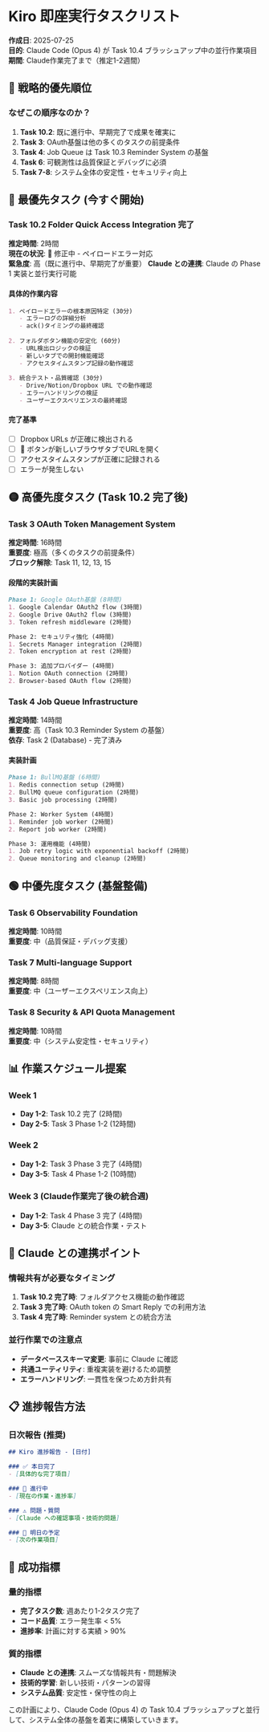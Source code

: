 # Kiro 即座実行タスクリスト

**作成日**: 2025-07-25  
**目的**: Claude Code (Opus 4) が Task 10.4 ブラッシュアップ中の並行作業項目  
**期間**: Claude作業完了まで（推定1-2週間）

## 🎯 戦略的優先順位

### なぜこの順序なのか？
1. **Task 10.2**: 既に進行中、早期完了で成果を確実に
2. **Task 3**: OAuth基盤は他の多くのタスクの前提条件
3. **Task 4**: Job Queue は Task 10.3 Reminder System の基盤
4. **Task 6**: 可観測性は品質保証とデバッグに必須
5. **Task 7-8**: システム全体の安定性・セキュリティ向上

## 🔴 最優先タスク (今すぐ開始)

### Task 10.2 Folder Quick Access Integration 完了
**推定時間**: 2時間  
**現在の状況**: 🔧 修正中 - ペイロードエラー対応  
**緊急度**: 高（既に進行中、早期完了が重要）
**Claude との連携**: Claude の Phase 1 実装と並行実行可能

#### 具体的作業内容
```markdown
1. ペイロードエラーの根本原因特定 (30分)
   - エラーログの詳細分析
   - ack()タイミングの最終確認
   
2. フォルダボタン機能の安定化 (60分)
   - URL検出ロジックの検証
   - 新しいタブでの開封機能確認
   - アクセスタイムスタンプ記録の動作確認
   
3. 統合テスト・品質確認 (30分)
   - Drive/Notion/Dropbox URL での動作確認
   - エラーハンドリングの検証
   - ユーザーエクスペリエンスの最終確認
```

#### 完了基準
- [ ] Dropbox URLs が正確に検出される
- [ ] 📂 ボタンが新しいブラウザタブでURLを開く
- [ ] アクセスタイムスタンプが正確に記録される
- [ ] エラーが発生しない

## 🟡 高優先度タスク (Task 10.2 完了後)

### Task 3 OAuth Token Management System
**推定時間**: 16時間  
**重要度**: 極高（多くのタスクの前提条件）  
**ブロック解除**: Task 11, 12, 13, 15

#### 段階的実装計画
```markdown
Phase 1: Google OAuth基盤 (8時間)
1. Google Calendar OAuth2 flow (3時間)
2. Google Drive OAuth2 flow (3時間)
3. Token refresh middleware (2時間)

Phase 2: セキュリティ強化 (4時間)
1. Secrets Manager integration (2時間)
2. Token encryption at rest (2時間)

Phase 3: 追加プロバイダー (4時間)
1. Notion OAuth connection (2時間)
2. Browser-based OAuth flow (2時間)
```

### Task 4 Job Queue Infrastructure
**推定時間**: 14時間  
**重要度**: 高（Task 10.3 Reminder System の基盤）  
**依存**: Task 2 (Database) - 完了済み

#### 実装計画
```markdown
Phase 1: BullMQ基盤 (6時間)
1. Redis connection setup (2時間)
2. BullMQ queue configuration (2時間)
3. Basic job processing (2時間)

Phase 2: Worker System (4時間)
1. Reminder job worker (2時間)
2. Report job worker (2時間)

Phase 3: 運用機能 (4時間)
1. Job retry logic with exponential backoff (2時間)
2. Queue monitoring and cleanup (2時間)
```

## 🟢 中優先度タスク (基盤整備)

### Task 6 Observability Foundation
**推定時間**: 10時間  
**重要度**: 中（品質保証・デバッグ支援）

### Task 7 Multi-language Support
**推定時間**: 8時間  
**重要度**: 中（ユーザーエクスペリエンス向上）

### Task 8 Security & API Quota Management
**推定時間**: 10時間  
**重要度**: 中（システム安定性・セキュリティ）

## 📊 作業スケジュール提案

### Week 1
- **Day 1-2**: Task 10.2 完了 (2時間)
- **Day 2-5**: Task 3 Phase 1-2 (12時間)

### Week 2
- **Day 1-2**: Task 3 Phase 3 完了 (4時間)
- **Day 3-5**: Task 4 Phase 1-2 (10時間)

### Week 3 (Claude作業完了後の統合週)
- **Day 1-2**: Task 4 Phase 3 完了 (4時間)
- **Day 3-5**: Claude との統合作業・テスト

## 🔄 Claude との連携ポイント

### 情報共有が必要なタイミング
1. **Task 10.2 完了時**: フォルダアクセス機能の動作確認
2. **Task 3 完了時**: OAuth token の Smart Reply での利用方法
3. **Task 4 完了時**: Reminder system との統合方法

### 並行作業での注意点
- **データベーススキーマ変更**: 事前に Claude に確認
- **共通ユーティリティ**: 重複実装を避けるため調整
- **エラーハンドリング**: 一貫性を保つため方針共有

## 📋 進捗報告方法

### 日次報告 (推奨)
```markdown
## Kiro 進捗報告 - [日付]

### ✅ 本日完了
- [具体的な完了項目]

### 🔧 進行中
- [現在の作業・進捗率]

### ⚠️ 問題・質問
- [Claude への確認事項・技術的問題]

### 📅 明日の予定
- [次の作業項目]
```

## 🎯 成功指標

### 量的指標
- **完了タスク数**: 週あたり1-2タスク完了
- **コード品質**: エラー発生率 < 5%
- **進捗率**: 計画に対する実績 > 90%

### 質的指標
- **Claude との連携**: スムーズな情報共有・問題解決
- **技術的学習**: 新しい技術・パターンの習得
- **システム品質**: 安定性・保守性の向上

この計画により、Claude Code (Opus 4) の Task 10.4 ブラッシュアップと並行して、システム全体の基盤を着実に構築していきます。